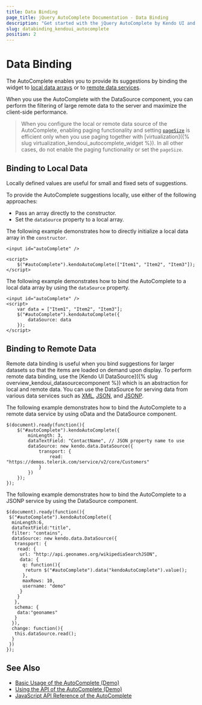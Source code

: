 ```yaml
---
title: Data Binding
page_title: jQuery AutoComplete Documentation - Data Binding
description: "Get started with the jQuery AutoComplete by Kendo UI and bind the widget to local or remote data and provide its suggestions."
slug: databinding_kendoui_autocomplete
position: 2
---
```


# Data Binding

The AutoComplete enables you to provide its suggestions by binding the widget to [local data arrays](#binding-to-local-data) or to [remote data services](#binding-to-remote-data).

When you use the AutoComplete with the DataSource component, you can perform the filtering of large remote data to the server and maximize the client-side performance.

> When you configure the local or remote data source of the AutoComplete, enabling paging functionality and setting [`pageSize`](/api/javascript/data/datasource/configuration/pagesize) is efficient only when you use paging together with [virtualization]({% slug virtualization_kendoui_autocomplete_widget %}). In all other cases, do not enable the paging functionality or set the `pageSize`.

## Binding to Local Data

Locally defined values are useful for small and fixed sets of suggestions.

To provide the AutoComplete suggestions locally, use either of the following approaches:
* Pass an array directly to the constructor.
* Set the `dataSource` property to a local array.

The following example demonstrates how to directly initialize a local data array in the `constructor`.

    <input id="autoComplete" />

    <script>
        $("#autoComplete").kendoAutoComplete(["Item1", "Item2", "Item3"]);
    </script>

The following example demonstrates how to bind the AutoComplete to a local data array by using the `dataSource` property.

    <input id="autoComplete" />
    <script>
        var data = ["Item1", "Item2", "Item3"];
        $("#autoComplete").kendoAutoComplete({
            dataSource: data
        });
    </script>

## Binding to Remote Data

Remote data binding is useful when you bind suggestions for larger datasets so that the items are loaded on demand upon display. To perform remote data binding, use the [Kendo UI DataSource]({% slug overview_kendoui_datasourcecomponent %}) which is an abstraction for local and remote data. You can use the DataSource for serving data from various data services such as [XML](https://en.wikipedia.org/wiki/XML), [JSON](https://en.wikipedia.org/wiki/JSON), and [JSONP](https://en.wikipedia.org/wiki/JSONP).

The following example demonstrates how to bind the AutoComplete to a remote data service by using oData and the DataSource component.

    $(document).ready(function(){
        $("#autoComplete").kendoAutoComplete({
            minLength: 3,
            dataTextField: "ContactName", // JSON property name to use
            dataSource: new kendo.data.DataSource({
                transport: {
                    read: "https://demos.telerik.com/service/v2/core/Customers"
                }
            })
        });
    });

The following example demonstrates how to bind the AutoComplete to a JSONP service by using the DataSource component.

    $(document).ready(function(){
     $("#autoComplete").kendoAutoComplete({
      minLength:6,
      dataTextField:"title",
      filter: "contains",
      dataSource: new kendo.data.DataSource({
       transport: {
        read: {
         url: "http://api.geonames.org/wikipediaSearchJSON",
         data: {
          q: function(){
           return $("#autoComplete").data("kendoAutoComplete").value();
          },
          maxRows: 10,
          username: "demo"
         }
        }
       },
       schema: {
        data:"geonames"
       }
      }),
      change: function(){
       this.dataSource.read();
      }
     })
    });

## See Also

* [Basic Usage of the AutoComplete (Demo)](https://demos.telerik.com/kendo-ui/autocomplete/index)
* [Using the API of the AutoComplete (Demo)](https://demos.telerik.com/kendo-ui/autocomplete/api)
* [JavaScript API Reference of the AutoComplete](/api/javascript/ui/autocomplete)

